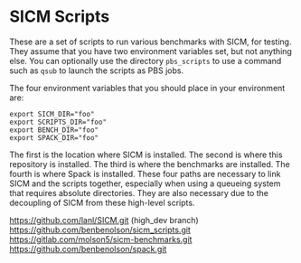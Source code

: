 SICM Scripts
============

These are a set of scripts to run various benchmarks with SICM, for testing.
They assume that you have two environment variables set, but not anything else.
You can optionally use the directory `pbs_scripts` to use a command such as
`qsub` to launch the scripts as PBS jobs.

The four environment variables that you should place in your environment are:
```
export SICM_DIR="foo"
export SCRIPTS_DIR="foo"
export BENCH_DIR="foo"
export SPACK_DIR="foo"
```
The first is the location where SICM is installed. The second is where this
repository is installed. The third is where the benchmarks are installed.
The fourth is where Spack is installed.
These four paths are necessary to link SICM and the scripts
together, especially when using a queueing system that requires absolute directories.
They are also necessary due to the decoupling of SICM from these high-level scripts.

https://github.com/lanl/SICM.git (high_dev branch)
https://github.com/benbenolson/sicm_scripts.git
https://gitlab.com/molson5/sicm-benchmarks.git
https://github.com/benbenolson/spack.git
